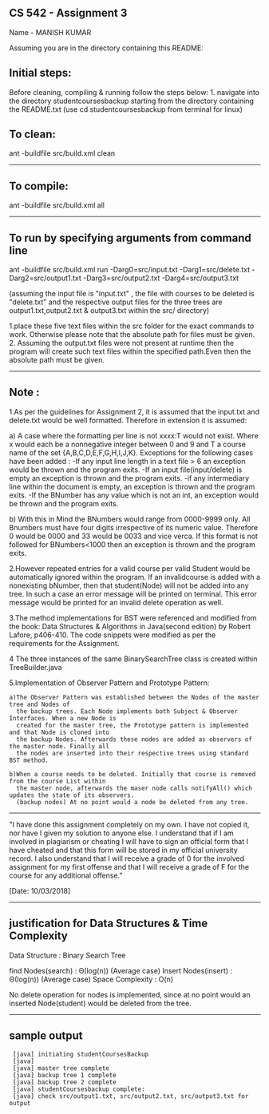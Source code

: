 ## CS 542 - Assignment 3

Name - MANISH KUMAR


Assuming you are in the directory containing this README:

## Initial steps:
Before cleaning, compiling & running follow the steps below:
	1. navigate into the directory studentcoursesbackup starting from
	the directory containing the README.txt
		(use cd studentcoursesbackup from terminal for linux)

## To clean:
ant -buildfile src/build.xml clean

--------------------------------------------------------
## To compile: 
ant -buildfile src/build.xml all

--------------------------------------------------------
## To run by specifying arguments from command line

ant -buildfile src/build.xml run -Darg0=src/input.txt -Darg1=src/delete.txt -Darg2=src/output1.txt -Darg3=src/output2.txt -Darg4=src/output3.txt

(assuming the input file is "input.txt" , the file with courses to be deleted is "delete.txt"
and the respective output files for the three trees are output1.txt,output2.txt & output3.txt
within the src/ directory)

1.place these five text files within the src folder for the exact commands to work.
Otherwise please note that the absolute path for  files must be given.
2. Assuming the output.txt files were not present at runtime then the program will create 
such text files within the specified path.Even then the absolute path must be given.

--------------------------------------------------------
## Note :

1.As per the guidelines for Assignment 2, it is assumed that the input.txt
  and delete.txt would be well formatted. Therefore in extension it is assumed:

   a) A case where the formatting per line is not xxxx:T would not exist.
      Where x would each be a nonnegative integer between 0 and 9 and T a course name 
      of the set {A,B,C,D,E,F,G,H,I,J,K}. Exceptions for the following cases have been 
      added : 
        -If any input line length in a text file > 6 an exception would be thrown and the program exits.
        -If an input file(input/delete) is empty an exception is thrown and the program exits. 
        -if any intermediary line within the document is empty, an exception is thrown and the program exits.
        -If the BNumber has any value which is not an int, an exception would be thrown and the program exits.

   b) With this in Mind the BNumbers would range from 0000-9999 only.
      All Bnumbers must have four digits irrespective of its numeric value.
      Therefore 0 would be 0000 and 33 would be 0033 and vice verca. If this format is 
      not followed for BNumbers<1000 then an exception is thrown and the program exits.

2.However repeated entries for a valid course per valid Student would be automatically
  ignored within the program. If an invalidcourse is added with a nonexisting bNumber, 
  then that student(Node) will not be added into any tree. In such a case an error message will be
  printed on terminal. This error message would be printed for an invalid delete operation as well.

3.The method implementations for BST were referenced and modified from
  the book: Data Structures & Algorithms in Java(second edition) by 
  Robert Lafore, p406-410. The code snippets were modified as per the 
  requirements for the Assignment.

4 The three instances of the same BinarySearchTree class is created within
  TreeBuilder.java

5.Implementation of Observer Pattern and Prototype Pattern:
  
    a)The Observer Pattern was established between the Nodes of the master tree and Nodes of
      the backup trees. Each Node implements both Subject & Observer Interfaces. When a new Node is 
      created for the master tree, the Prototype pattern is implemented and that Node is cloned into
      the backup Nodes. Afterwards these nodes are added as observers of the master node. Finally all
      the nodes are inserted into their respective trees using standard BST method.  

    b)When a course needs to be deleted. Initially that course is removed from the course List within 
      the master node, afterwards the maser node calls notifyAll() which updates the state of its observers.
      (backup nodes) At no point would a node be deleted from any tree.  

--------------------------------------------------------
"I have done this assignment completely on my own. I have not copied
it, nor have I given my solution to anyone else. I understand that if
I am involved in plagiarism or cheating I will have to sign an
official form that I have cheated and that this form will be stored in
my official university record. I also understand that I will receive a
grade of 0 for the involved assignment for my first offense and that I
will receive a grade of F for the course for any additional
offense.”

[Date: 10/03/2018]

--------------------------------------------------------

## justification for Data Structures & Time Complexity

Data Structure : Binary Search Tree
     	         
find Nodes(search) : Θ(log(n)) (Average case)
Insert Nodes(insert) : Θ(log(n)) (Average case)
Space Complexity : O(n)

No delete operation for nodes is implemented, since at no point would an
inserted Node(student) would be deleted from the tree.

--------------------------------------------------------

## sample output

     [java] initiating studentCoursesBackup
     [java] 
     [java] master tree complete
     [java] backup tree 1 complete
     [java] backup tree 2 complete
     [java] studentCoursesbackup complete: 
     [java] check src/output1.txt, src/output2.txt, src/output3.txt for output
